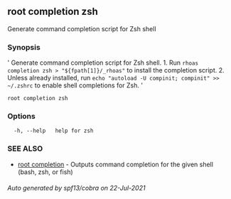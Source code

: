 ## root completion zsh

Generate command completion script for Zsh shell

### Synopsis

' Generate command completion script for Zsh shell. 1. Run `rhoas completion zsh > "${fpath[1]}/_rhoas"` to install the completion script. 2. Unless already installed, run `echo "autoload -U compinit; compinit" >> ~/.zshrc` to enable shell completions for Zsh. '

```
root completion zsh
```

### Options

```
  -h, --help   help for zsh
```

### SEE ALSO

* [root completion](root_completion.md)	 - Outputs command completion for the given shell (bash, zsh, or fish)

###### Auto generated by spf13/cobra on 22-Jul-2021
